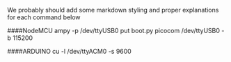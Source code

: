 We probably should add some markdown styling and proper explanations
for  each command below

####NodeMCU
ampy -p /dev/ttyUSB0 put boot.py
picocom /dev/ttyUSB0 -b 115200


####ARDUINO
cu -l /dev/ttyACM0 -s 9600
